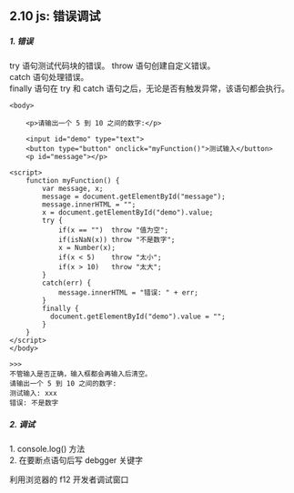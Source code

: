 ## 2.10 js: 错误调试

##### 1. 错误

try 语句测试代码块的错误。
throw 语句创建自定义错误。  
catch 语句处理错误。  
finally 语句在 try 和 catch 语句之后，无论是否有触发异常，该语句都会执行。

```
<body>

    <p>请输出一个 5 到 10 之间的数字:</p>

    <input id="demo" type="text">
    <button type="button" onclick="myFunction()">测试输入</button>
    <p id="message"></p>

<script>
    function myFunction() {
        var message, x;
        message = document.getElementById("message");
        message.innerHTML = "";
        x = document.getElementById("demo").value;
        try {
            if(x == "")  throw "值为空";
            if(isNaN(x)) throw "不是数字";
            x = Number(x);
            if(x < 5)    throw "太小";
            if(x > 10)   throw "太大";
        }
        catch(err) {
            message.innerHTML = "错误: " + err;
        }
        finally {
          document.getElementById("demo").value = "";
        }
    }
</script>
</body>

>>>
不管输入是否正确，输入框都会再输入后清空。
请输出一个 5 到 10 之间的数字:
测试输入: xxx
错误: 不是数字
```

##### 2. 调试

1\. console.log() 方法  
2\. 在要断点语句后写 debgger 关键字

利用浏览器的 f12 开发者调试窗口
